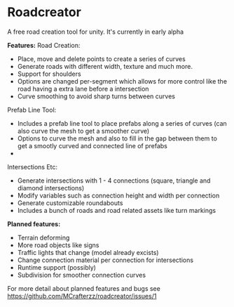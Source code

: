 # Roadcreator
A free road creation tool for unity. It's currently in early alpha

**Features:**
Road Creation:
- Place, move and delete points to create a series of curves
- Generate roads with different width, texture and much more.
- Support for shoulders
- Options are changed per-segment which allows for more control like the road having a extra lane before a intersection
- Curve smoothing to avoid sharp turns between curves

Prefab Line Tool:
- Includes a prefab line tool to place prefabs along a series of curves (can also curve the mesh to get a smoother curve)
- Options to curve the mesh and also to fill in the gap between them to get a smootly curved and connected line of prefabs
- 

Intersections Etc:
- Generate intersections with 1 - 4 connections (square, triangle and diamond intersections)
- Modify variables such as connection height and width per connection
- Generate customizable roundabouts
- Includes a bunch of roads and road related assets like turn markings

**Planned features:**
- Terrain deforming
- More road objects like signs
- Traffic lights that change (model already excists)
- Change connection material per connection for intersections
- Runtime support (possibly)
- Subdivision for smoother connection curves

For more detail about planned features and bugs see https://github.com/MCrafterzz/roadcreator/issues/1
